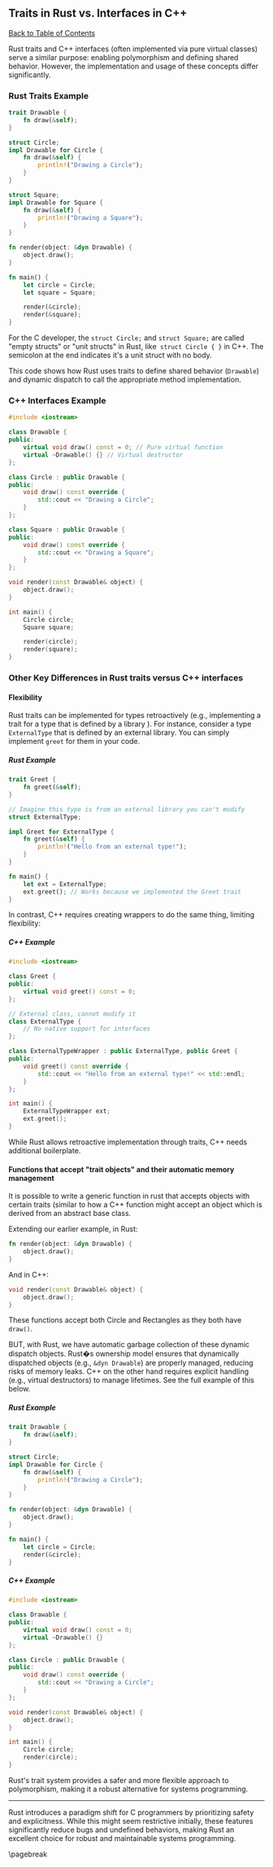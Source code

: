 ## Traits in Rust vs. Interfaces in C++

[Back to Table of Contents](#table-of-contents)

Rust traits and C++ interfaces (often implemented via pure virtual classes) serve a similar purpose: enabling polymorphism and defining shared behavior. However, the implementation and usage of these concepts differ significantly.

### Rust Traits Example

```rust
trait Drawable {
    fn draw(&self);
}

struct Circle;
impl Drawable for Circle {
    fn draw(&self) {
        println!("Drawing a Circle");
    }
}

struct Square;
impl Drawable for Square {
    fn draw(&self) {
        println!("Drawing a Square");
    }
}

fn render(object: &dyn Drawable) {
    object.draw();
}

fn main() {
    let circle = Circle;
    let square = Square;

    render(&circle);
    render(&square);
}
```

For the C developer, the `struct Circle;` and `struct Square;` are called "empty structs" or "unit structs" in Rust, like` struct Circle { }` in C++. The semicolon at the end indicates it's a unit struct with no body.

This code shows how Rust uses traits to define shared behavior (`Drawable`) and dynamic dispatch to call the appropriate method implementation.

### C++ Interfaces Example

```cpp
#include <iostream>

class Drawable {
public:
    virtual void draw() const = 0; // Pure virtual function
    virtual ~Drawable() {} // Virtual destructor
};

class Circle : public Drawable {
public:
    void draw() const override {
        std::cout << "Drawing a Circle";
    }
};

class Square : public Drawable {
public:
    void draw() const override {
        std::cout << "Drawing a Square";
    }
};

void render(const Drawable& object) {
    object.draw();
}

int main() {
    Circle circle;
    Square square;

    render(circle);
    render(square);
}
```

### Other Key Differences in Rust traits versus C++ interfaces

#### Flexibility

Rust traits can be implemented for types retroactively (e.g., implementing a trait for a type that is defined by a library ). For instance, consider a type `ExternalType` that is defined by an external library. You can simply implement `greet` for them in your code.

##### Rust Example

```rust
trait Greet {
    fn greet(&self);
}

// Imagine this type is from an external library you can't modify
struct ExternalType;

impl Greet for ExternalType {
    fn greet(&self) {
        println!("Hello from an external type!");
    }
}

fn main() {
    let ext = ExternalType;
    ext.greet(); // Works because we implemented the Greet trait
}
```

In contrast, C++ requires creating wrappers to do the same thing, limiting flexibility:

##### C++ Example

```cpp
#include <iostream>

class Greet {
public:
    virtual void greet() const = 0;
};

// External class, cannot modify it
class ExternalType {
    // No native support for interfaces
};

class ExternalTypeWrapper : public ExternalType, public Greet {
public:
    void greet() const override {
        std::cout << "Hello from an external type!" << std::endl;
    }
};

int main() {
    ExternalTypeWrapper ext;
    ext.greet();
}
```

While Rust allows retroactive implementation through traits, C++ needs additional boilerplate.

#### Functions that accept "trait objects" and their automatic memory management

It is possible to write a generic function in rust that accepts objects with certain traits (similar to how a C++ function might accept an object which is derived from an abstract base class.

Extending our earlier example, in Rust:

```rust
fn render(object: &dyn Drawable) {
    object.draw();
}
```

And in C++:

```cpp
void render(const Drawable& object) {
    object.draw();
}
```

These functions accept both Circle and Rectangles as they both have `draw()`.

BUT, with Rust, we have automatic garbage collection of these dynamic dispatch objects. Rust�s ownership model ensures that dynamically dispatched objects (e.g., `&dyn Drawable`) are properly managed, reducing risks of memory leaks. C++ on the other hand requires explicit handling (e.g., virtual destructors) to manage lifetimes. See the full example of this below.

##### Rust Example

```rust
trait Drawable {
    fn draw(&self);
}

struct Circle;
impl Drawable for Circle {
    fn draw(&self) {
        println!("Drawing a Circle");
    }
}

fn render(object: &dyn Drawable) {
    object.draw();
}

fn main() {
    let circle = Circle;
    render(&circle);
}
```

##### C++ Example

```cpp
#include <iostream>

class Drawable {
public:
    virtual void draw() const = 0;
    virtual ~Drawable() {}
};

class Circle : public Drawable {
public:
    void draw() const override {
        std::cout << "Drawing a Circle";
    }
};

void render(const Drawable& object) {
    object.draw();
}

int main() {
    Circle circle;
    render(circle);
}
```

Rust's trait system provides a safer and more flexible approach to polymorphism, making it a robust alternative for systems programming.

---

Rust introduces a paradigm shift for C programmers by prioritizing safety and explicitness. While this might seem restrictive initially, these features significantly reduce bugs and undefined behaviors, making Rust an excellent choice for robust and maintainable systems programming.

\pagebreak
